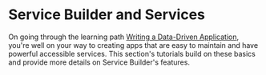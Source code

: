 # Service Builder and Services [](id=service-builder-lp-6-2-develop-tutorial)

On going through the learning path
[Writing a Data-Driven Application](/develop/learning-paths/-/knowledge_base/writing-a-data-driven-application-lp-6-2-develop-learnpath),
you're well on your way to creating apps that are easy to maintain and have
powerful accessible services. This section's tutorials build on these basics and
provide more details on Service Builder's features. 
